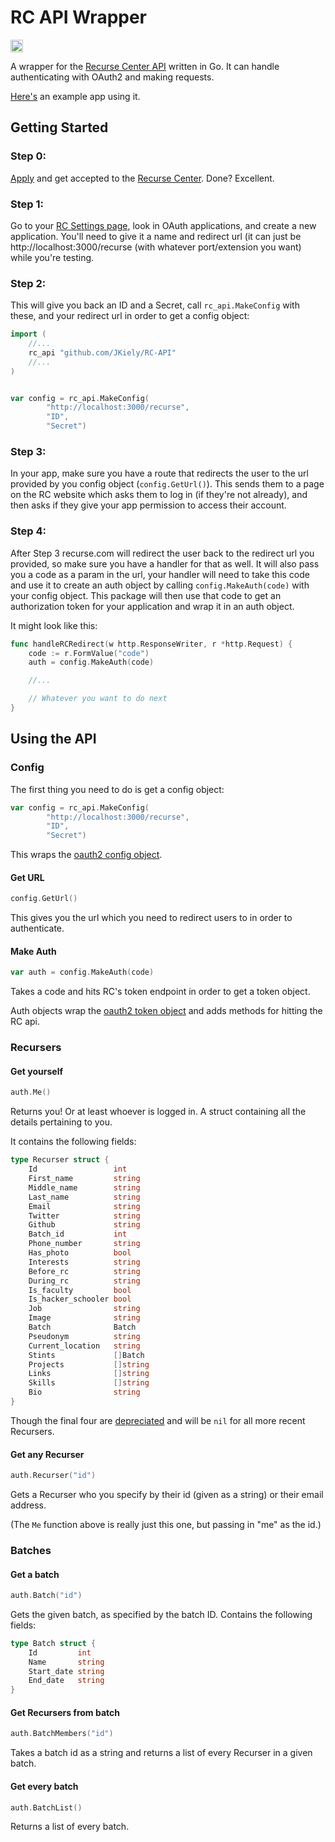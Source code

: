 RC API Wrapper
=================

<a href='http://www.recurse.com' title='Made with love at the Recurse Center'><img src='https://cloud.githubusercontent.com/assets/2883345/11325206/336ea5f4-9150-11e5-9e90-d86ad31993d8.png' height='20px'/></a>

A wrapper for the [Recurse Center API](https://github.com/recursecenter/wiki/wiki/Recurse-Center-API) written in Go. It can handle authenticating with OAuth2 and making requests.

[Here's](https://gist.github.com/JKiely/267083e9fa776eb7d35c38fb8447e57c) an example app using it.


Getting Started
---------------

### Step 0:
[Apply](https://www.recurse.com/apply/retreat) and get accepted to the [Recurse Center](https://www.recurse.com/). Done? Excellent.

### Step 1:
Go to your [RC Settings page](https://www.recurse.com/settings/oauth), look in OAuth applications, and create a new application. You'll need to give it a name and redirect url (it can just be http://localhost:3000/recurse (with whatever port/extension you want) while you're testing.

### Step 2:
This will give you back an ID and a Secret, call `rc_api.MakeConfig` with these, and your redirect url in order to get a config object:

```Go
import (
    //...
	rc_api "github.com/JKiely/RC-API"
    //...
)


var config = rc_api.MakeConfig(
		"http://localhost:3000/recurse",
		"ID",
		"Secret")
```

### Step 3:
In your app, make sure you have a route that redirects the user to the url provided by you config object (`config.GetUrl()`). This sends them to a page on the RC website which asks them to log in (if they're not already), and then asks if they give your app permission to access their account.

### Step 4:
After Step 3 recurse.com will redirect the user back to the redirect url you provided, so make sure you have a handler for that as well. It will also pass you a code as a param in the url, your handler will need to take this code and use it to create an auth object by calling `config.MakeAuth(code)` with your config object. This package will then use that code to get an authorization token for your application and wrap it in an auth object.

It might look like this:
```Go
func handleRCRedirect(w http.ResponseWriter, r *http.Request) {
    code := r.FormValue("code")
    auth = config.MakeAuth(code)

    //...

    // Whatever you want to do next
}
```


Using the API
-------------

### Config

The first thing you need to do is get a config object:

```Go
var config = rc_api.MakeConfig(
		"http://localhost:3000/recurse",
		"ID",
		"Secret")
```

This wraps the [oauth2 config object](https://godoc.org/golang.org/x/oauth2#Config).

#### Get URL
```Go
config.GetUrl()
```

This gives you the url which you need to redirect users to in order to authenticate. 

#### Make Auth
```Go
var auth = config.MakeAuth(code)
```

Takes a code and hits RC's token endpoint in order to get a token object.

Auth objects wrap the [oauth2 token object](https://godoc.org/golang.org/x/oauth2#Token) and adds methods for hitting the RC api.

### Recursers

#### Get yourself
```Go
auth.Me()
```
Returns you! Or at least whoever is logged in. A struct containing all the details pertaining to you.

It contains the following fields:
```Go
type Recurser struct {
	Id                 int
	First_name         string
	Middle_name        string
	Last_name          string
	Email              string
	Twitter            string
	Github             string
	Batch_id           int
	Phone_number       string
	Has_photo          bool
	Interests          string
	Before_rc          string
	During_rc          string
	Is_faculty         bool
	Is_hacker_schooler bool
	Job                string
	Image              string
	Batch              Batch
	Pseudonym          string
	Current_location   string
	Stints             []Batch
	Projects           []string
	Links              []string
	Skills             []string
	Bio                string
}
```
Though the final four are [depreciated](https://github.com/recursecenter/wiki/wiki/Recurse-Center-API#people) and will be `nil` for all more recent Recursers.

#### Get any Recurser
```Go
auth.Recurser("id")
```
Gets a Recurser who you specify by their id (given as a string) or their email address.

(The `Me` function above is really just this one, but passing in "me" as the id.)

### Batches

#### Get a batch
```Go
auth.Batch("id")
```
Gets the given batch, as specified by the batch ID. Contains the following fields:
```Go
type Batch struct {
	Id         int
	Name       string
	Start_date string
	End_date   string
}
```

#### Get Recursers from batch
```Go
auth.BatchMembers("id")
```
Takes a batch id as a string and returns a list of every Recurser in a given batch.

#### Get every batch
```Go
auth.BatchList()
```
Returns a list of every batch.
